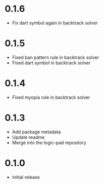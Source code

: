 # 0.1.6

- Fix dart symbol again in backtrack solver

# 0.1.5

- Fixed ban pattern rule in backtrack solver
- Fixed dart symbol in backtrack solver

# 0.1.4

- Fixed myopia rule in backtrack solver

# 0.1.3

- Add package metadata
- Update readme
- Merge into the logic-pad repository

# 0.1.0

- Initial release
